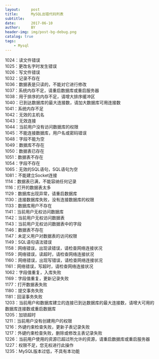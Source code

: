 ```yaml
---
layout:     post
title:      MySQL出错代码列表
subtitle:   
date:       2017-06-10
author:     BY
header-img: img/post-bg-debug.png
catalog: true
tags:
    - Mysql
---
```



1024：读文件错误    
1025：更改名字时发生错误  
1026：写文件错误   
1032：记录不存在  
1036：数据表是只读的，不能对它进行修改     
1037：系统内存不足，请重启数据库或重启服务器     
1038：用于排序的内存不足，请增大排序缓冲区   
1040：已到达数据库的最大连接数，请加大数据库可用连接数    
1041：系统内存不足   
1042：无效的主机名    
1043：无效连接    
1044：当前用户没有访问数据库的权限     
1045：不能连接数据库，用户名或密码错误   
1048：字段不能为空     
1049：数据库不存在   
1050：数据表已存在     
1051：数据表不存在   
1054：字段不存在     
1065：无效的SQL语句，SQL语句为空     
1081：不能建立Socket连接    
1114：数据表已满，不能容纳任何记录   
1116：打开的数据表太多    
1129：数据库出现异常，请重启数据库   
1130：连接数据库失败，没有连接数据库的权限   
1133：数据库用户不存在     
1141：当前用户无权访问数据库   
1142：当前用户无权访问数据表   
1143：当前用户无权访问数据表中的字段   
1146：数据表不存在   
1147：未定义用户对数据表的访问权限   
1149：SQL语句语法错误   
1158：网络错误，出现读错误，请检查网络连接状况   
1159：网络错误，读超时，请检查网络连接状况   
1160：网络错误，出现写错误，请检查网络连接状况   
1161：网络错误，写超时，请检查网络连接状况    
1062：字段值重复，入库失败    
1169：字段值重复，更新记录失败     
1177：打开数据表失败   
1180：提交事务失败     
1181：回滚事务失败   
1203：当前用户和数据库建立的连接已到达数据库的最大连接数，请增大可用的数据库连接数或重启数据库    
1205：加锁超时     
1211：当前用户没有创建用户的权限    
1216：外键约束检查失败，更新子表记录失败    
1217：外键约束检查失败，删除或修改主表记录失败    
1226：当前用户使用的资源已超过所允许的资源，请重启数据库或重启服务器    
1227：权限不足，您无权进行此操作    
1235：MySQL版本过低，不具有本功能